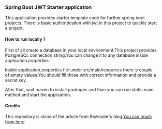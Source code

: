 ### Spring Boot JWT Starter application
This application provides starter template code for further spring boot projects.
There is basic authentication with jwt in this project to quickly start a project.

#### How to run locally ?
First of all create a database in your local environment.This project provides PostgreSQL connection string.You can change it to any database inside application.properties.

Inside application.properties file under src/main/resources there is couple of empty values.You should fill those with correct information and provide a secret key.

After that, wait maven to install packages and than you can run static main method and start the application. 


#### Credits
This repository is clone of the article from Bezkoder's blog.[You can reach from here](https://bezkoder.com/spring-boot-jwt-authentication/)